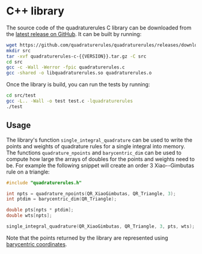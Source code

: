 # C++ library

The source code of the quadraturerules C library can be downloaded from the
[latest release on GitHub](https://github.com/quadraturerules/quadraturerules/releases/latest/).
It can be built by running:

```bash
wget https://github.com/quadraturerules/quadraturerules/releases/download/{{VERSION}}/quadraturerules-c-{{VERSION}}.tar.gz
mkdir src
tar -xvf quadraturerules-c-{{VERSION}}.tar.gz -C src
cd src
gcc -c -Wall -Werror -fpic quadraturerules.c
gcc -shared -o libquadraturerules.so quadraturerules.o
```

Once the library is build, you can run the tests by running:

```bash
cd src/test
gcc -L.. -Wall -o test test.c -lquadraturerules
./test
```

## Usage

The library's function `single_integral_quadrature` can be used to write the points and weights
of quadrature rules for a single integral into memory. The functions `quadrature_npoints` and
`barycentric_dim` can be used to compute how large the arrays of doubles for the points and weights
need to be. For example the following snippet will create an order 3 Xiao--Gimbutas rule on a
triangle:

```cpp
#include "quadraturerules.h"

int npts = quadrature_npoints(QR_XiaoGimbutas, QR_Triangle, 3);
int ptdim = barycentric_dim(QR_Triangle);

double pts[npts * ptdim];
double wts[npts];

single_integral_quadrature(QR_XiaoGimbutas, QR_Triangle, 3, pts, wts);
```

Note that the points returned by the library are represented using
[barycentric coordinates](/barycentric.md).
